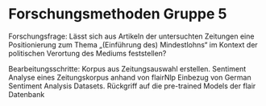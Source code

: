 # Forschungsmethoden Gruppe 5

Forschungsfrage: Lässt sich aus Artikeln der untersuchten Zeitungen eine Positionierung zum Thema „(Einführung des) Mindestlohns“ im Kontext der politischen Verortung des Mediums feststellen?

Bearbeitungsschritte:
Korpus aus Zeitungsauswahl erstellen.
Sentiment Analyse eines Zeitungskorpus anhand von flairNlp
Einbezug von German Sentiment Analysis Datasets.
Rückgriff auf die pre-trained Models der flair Datenbank

